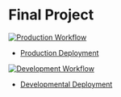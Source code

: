 # Final Project

[![Production Workflow](https://github.com/zvenglinski/docker_flask/actions/workflows/prod.yml/badge.svg)](https://github.com/zvenglinski/docker_flask/actions/workflows/prod.yml)

* [Production Deployment](https://zhenyaprod.herokuapp.com/)


[![Development Workflow](https://github.com/zhenyalinski/docker_flask/actions/workflows/dev.yml/badge.svg)](https://github.com/zvenglinski/docker_flask/actions/workflows/dev.yml)

* [Developmental Deployment](https://zhenyadev.herokuapp.com/)

